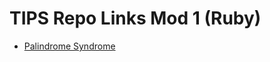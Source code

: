 # TIPS Repo Links Mod 1 (Ruby)

- [Palindrome Syndrome](https://github.com/learn-co-curriculum/tips-mod-1-ruby-palindrome/tree/master)
